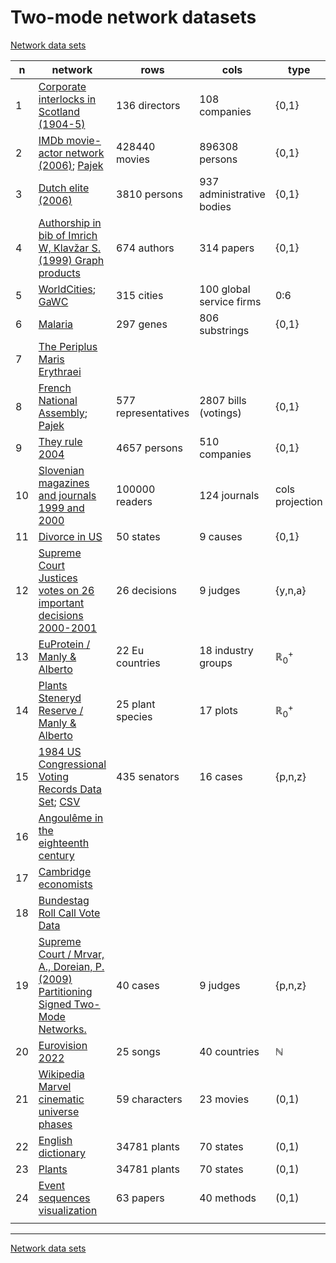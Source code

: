 # Two-mode network datasets

[Network data sets](https://github.com/bavla/Nets/tree/master/data/README.md)

|  n | network  | rows | cols | type |
|----|----------|---|---|---|
|  1 | [Corporate interlocks in Scotland (1904-5)](http://vlado.fmf.uni-lj.si/pub/networks/data/esna/scotland.htm)    | 136 directors   | 108 companies  | {0,1}  |
|  2 | [IMDb movie-actor network (2006)](http://mozart.diei.unipg.it/gdcontest/contest2005/gdevolving2005.html); [Pajek](http://vlado.fmf.uni-lj.si/pub/networks/data/GD/gd05/imdb.zip)   | 428440 movies  | 896308 persons  | {0,1}   |
|  3 | [Dutch elite (2006)](http://vlado.fmf.uni-lj.si/pub/networks/data/2mode/DutchElite.htm)   | 3810 persons  | 937 administrative bodies  | {0,1}  |
|  4 | [Authorship in bib of Imrich W, Klavžar S. (1999) Graph products](http://vlado.fmf.uni-lj.si/pub/networks/data/2mode/Sandi/Sandi.htm)    | 674 authors  | 314 papers  | {0,1}  |
|  5 | [WorldCities](http://vlado.fmf.uni-lj.si/pub/networks/data/mix/mixed.htm); [GaWC](https://www.lboro.ac.uk/microsites/geography/gawc/data.html)   | 315 cities  | 100 global service firms  | 0:6  |  
|  6 | [Malaria](http://vladowiki.fmf.uni-lj.si/doku.php?id=pajek:data:conv#malaria)   | 297 genes   | 806 substrings  | {0,1}  | 
|  7 | [The Periplus Maris Erythraei](https://bora.uib.no/bora-xmlui/handle/1956/11470)   |  |  |  |
|  8 | [French National Assembly](https://netset.telecom-paris.fr/pages/national_assembly.html); [Pajek](http://vladowiki.fmf.uni-lj.si/doku.php?id=vlado:work:2m:dat:fra)   | 577 representatives   | 2807 bills (votings)  | {0,1}  |
|  9 | [They rule 2004](http://vladowiki.fmf.uni-lj.si/doku.php?id=pajek:nets:mix:trule) | 4657 persons  | 510 companies  | {0,1}  |
| 10 | [Slovenian magazines and journals 1999 and 2000](http://vlado.fmf.uni-lj.si/pub/networks/data/2mode/journals.htm)  | 100000 readers | 124 journals  | cols projection  |
| 11 | [Divorce in US](http://vlado.fmf.uni-lj.si/pub/networks/data/2mode/divorce.net)  | 50 states  | 9 causes | {0,1}  |
| 12 | [Supreme Court Justices votes on 26 important decisions 2000-2001](http://vlado.fmf.uni-lj.si/pub/networks/data/GBM/SupremeCourt/SupremeCourt.net)  | 26 decisions  | 9 judges | {y,n,a} |
| 13 | [EuProtein / Manly & Alberto](https://github.com/bavla/NormNet/blob/main/data/Manly&Alberto/README.md#euprotein) | 22 Eu countries  | 18 industry groups | ℝ<sub>0</sub><sup>+</sup> |
| 14 | [Plants Steneryd Reserve / Manly & Alberto](https://github.com/bavla/NormNet/tree/main/data/Manly%26Alberto#plants-steneryd-reserve) | 25 plant species  | 17 plots | ℝ<sub>0</sub><sup>+</sup> |    
| 15 | [1984 US Congressional Voting Records Data Set](https://paperswithcode.com/dataset/cvr); [CSV](http://vladowiki.fmf.uni-lj.si/doku.php?id=vlado:work:2m:dat:cvr)    | 435 senators | 16 cases   | {p,n,z}  |
| 16 | [Angoulême in the eighteenth century](https://histecon.sites.fas.harvard.edu/visualizing/angouleme/index.html)  |  |  |  |
| 17 | [Cambridge economists](https://histecon.sites.fas.harvard.edu/visualizing/graphing/economists.html)  |  |  |  |
| 18 | [Bundestag Roll Call Vote Data](https://dataverse.harvard.edu/dataverse/btvote) |  |  |  |
| 19 | [Supreme Court / Mrvar, A., Doreian, P. (2009) Partitioning Signed Two-Mode Networks.](https://github.com/bavla/NormNet/tree/main/data/SC) | 40 cases  | 9 judges  | {p,n,z}  |
| 20   | [Eurovision 2022](https://github.com/bavla/NormNet/tree/main/data/Eurovision) | 25 songs | 40 countries | ℕ |
| 21   | [Wikipedia Marvel cinematic universe phases](https://github.com/bavla/NormNet/tree/main/data/marvel) | 59 characters | 23 movies | (0,1) |
| 22   | [English dictionary](https://github.com/bavla/NormNet/tree/main/data/dict) | 34781 plants | 70 states | (0,1) |
| 23   | [Plants](https://github.com/bavla/NormNet/tree/main/data/plants) | 34781 plants | 70 states | (0,1) |
| 24   | [Event sequences visualization](https://github.com/bavla/Nets/blob/master/data/mix/TableA11.net) | 63 papers | 40 methods | (0,1) |
|    | []() |  |  |  |

<hr>

[Network data sets](https://github.com/bavla/Nets/tree/master/data/README.md)



